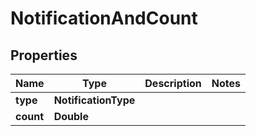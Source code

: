 

# NotificationAndCount


## Properties

| Name | Type | Description | Notes |
|------------ | ------------- | ------------- | -------------|
|**type** | **NotificationType** |  |  |
|**count** | **Double** |  |  |



